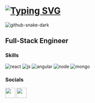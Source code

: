 [![Typing SVG](https://readme-typing-svg.demolab.com?font=Fira+Code&pause=1000&color=E19BF7&multiline=true&random=false&width=435&lines=%F0%9F%91%8B+Hi%2C+I'm+lye+)](https://git.io/typing-svg)
====================
![github-snake-dark](https://github.com/McVyp/McVyp/assets/93302780/e28484d5-0690-425c-a802-ded39cb303ab)

## Full-Stack Engineer

### Skills
![react](https://github.com/McVyp/McVyp/assets/93302780/fca9ebab-b20b-4214-8dfe-dfc73fa8dc3b)
![js](https://github.com/McVyp/McVyp/assets/93302780/16632ab5-11f6-42c0-b1ef-1de3464945f8)
![angular](https://github.com/McVyp/McVyp/assets/93302780/d13812dd-7a57-47df-9525-c6a4379d7bab)
![node](https://github.com/McVyp/McVyp/assets/93302780/f17a0445-cbe1-4af4-97ad-32cc1d2d3131)
![mongo](https://github.com/McVyp/McVyp/assets/93302780/80723941-2651-4415-9f50-2f46d7410cf1)


### Socials

<p align="left"> <a href="https://discord.com/users/lye" target="_blank" rel="noreferrer"><img src="https://raw.githubusercontent.com/danielcranney/readme-generator/main/public/icons/socials/discord.svg" width="32" height="32" /></a> <a href="https://www.github.com/McVyp" target="_blank" rel="noreferrer"><img src="https://raw.githubusercontent.com/danielcranney/readme-generator/main/public/icons/socials/github-dark.svg" width="32" height="32" /></a></p>

